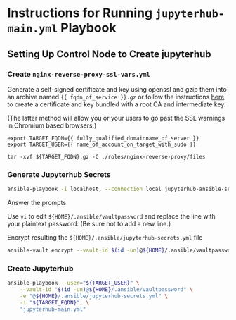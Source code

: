 # Instructions for Running `jupyterhub-main.yml` Playbook

## Setting Up Control Node to Create jupyterhub

### Create `nginx-reverse-proxy-ssl-vars.yml`

Generate a self-signed certificate and key using openssl and gzip them into an archive named `{{ fqdn_of_service }}.gz` or follow the instructions [here](https://github.com/vbalbarin/cert-manager/tree/dev-vbalbarin) to create a certificate and key bundled with a root CA and intermediate key.

(The latter method will allow you or your users to go past the SSL warnings in Chromium based browsers.)

```
export TARGET_FQDN={{ fully_qualified_domainname_of_server }}
export TARGET_USER={{ name_of_account_on_target_with_sudo }}

tar -xvf ${TARGET_FQDN}.gz -C ./roles/nginx-reverse-proxy/files
```

### Generate Jupyterhub Secrets

```bash
ansible-playbook -i localhost, --connection local jupyterhub-ansible-secrets-generate.yml
```

Answer the prompts

Use `vi` to edit  `${HOME}/.ansible/vaultpassword` and replace the line with your plaintext password.
(Be sure not to add a new line.)

Encrypt resulting the `${HOME}/.ansible/jupyterhub-secrets.yml` file

```bash
ansible-vault encrypt --vault-id $(id -un)@${HOME}/.ansible/vaultpassword ${HOME}/.ansible/jupyterhub-secrets.yml
```

### Create Jupyterhub

```bash
ansible-playbook --user="${TARGET_USER}" \
    --vault-id "$(id -un)@${HOME}/.ansible/vaultpassword" \
    -e "@${HOME}/.ansible/jupyterhub-secrets.yml" \
    -i "${TARGET_FQDN}", \
    "jupyterhub-main.yml"
 ```
